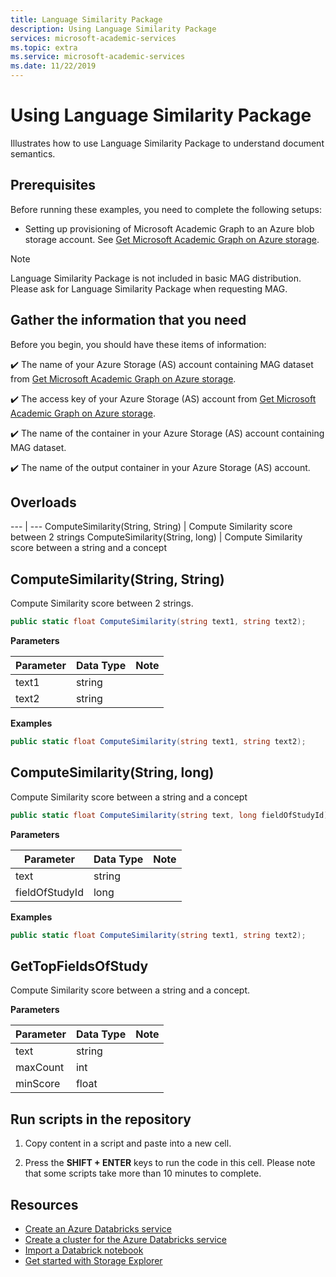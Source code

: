 ```yaml
---
title: Language Similarity Package
description: Using Language Similarity Package
services: microsoft-academic-services
ms.topic: extra
ms.service: microsoft-academic-services
ms.date: 11/22/2019
---
```

# Using Language Similarity Package

Illustrates how to use Language Similarity Package to understand document semantics.

## Prerequisites

Before running these examples, you need to complete the following setups:

* Setting up provisioning of Microsoft Academic Graph to an Azure blob storage account. See [Get Microsoft Academic Graph on Azure storage](get-started-setup-provisioning.md).

> [!NOTE]
> Language Similarity Package is not included in basic MAG distribution. Please ask for Language Similarity Package when requesting MAG.

## Gather the information that you need

Before you begin, you should have these items of information:

   :heavy_check_mark:  The name of your Azure Storage (AS) account containing MAG dataset from [Get Microsoft Academic Graph on Azure storage](get-started-setup-provisioning.md#note-azure-storage-account-name-and-primary-key).

   :heavy_check_mark:  The access key of your Azure Storage (AS) account from [Get Microsoft Academic Graph on Azure storage](get-started-setup-provisioning.md#note-azure-storage-account-name-and-primary-key).

   :heavy_check_mark:  The name of the container in your Azure Storage (AS) account containing MAG dataset.

   :heavy_check_mark:  The name of the output container in your Azure Storage (AS) account.

## Overloads

--- | ---
ComputeSimilarity(String, String) | Compute Similarity score between 2 strings
ComputeSimilarity(String, long) | Compute Similarity score between a string and a concept

## ComputeSimilarity(String, String)

Compute Similarity score between 2 strings.

   ```C#
   public static float ComputeSimilarity(string text1, string text2);
   ```

**Parameters**

Parameter | Data Type | Note
--- | --- | ---
text1 | string | 
text2 | string | 

**Examples**

   ```C#
   public static float ComputeSimilarity(string text1, string text2);
   ```

## ComputeSimilarity(String, long)

Compute Similarity score between a string and a concept

   ```C#
   public static float ComputeSimilarity(string text, long fieldOfStudyId);
   ```

**Parameters**

Parameter | Data Type | Note
--- | --- | ---
text | string | 
fieldOfStudyId | long | 

**Examples**

   ```C#
   public static float ComputeSimilarity(string text1, string text2);
   ```

## GetTopFieldsOfStudy

Compute Similarity score between a string and a concept.

**Parameters**

Parameter | Data Type | Note
--- | --- | ---
text | string | 
maxCount | int | 
minScore | float | 


## Run scripts in the repository

1. Copy content in a script and paste into a new cell.

1. Press the **SHIFT + ENTER** keys to run the code in this cell. Please note that some scripts take more than 10 minutes to complete.

## Resources

* [Create an Azure Databricks service](https://azure.microsoft.com/services/databricks/)
* [Create a cluster for the Azure Databricks service](https://docs.azuredatabricks.net/user-guide/clusters/create.html)
* [Import a Databrick notebook](https://docs.databricks.com/user-guide/notebooks/notebook-manage.html#import-a-notebook)
* [Get started with Storage Explorer](https://docs.microsoft.com/en-us/azure/vs-azure-tools-storage-manage-with-storage-explorer)
